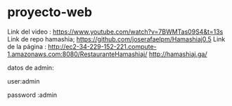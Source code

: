 # proyecto-web
Link del video :
https://www.youtube.com/watch?v=7BWMTas09S4&t=13s
Link de repo hamashia;
https://github.com/joserafaelpm/Hamashiaj0.5
Link de la página :
http://ec2-34-229-152-221.compute-1.amazonaws.com:8080/RestauranteHamashiaj/
http://hamashiaj.ga/



datos de admin:

user:admin

password :admin
